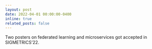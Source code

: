 ```yaml
---
layout: post
date: 2022-04-01 00:00:00-0400
inline: true
related_posts: false
---
```


 Two posters on federated learning and microservices got accepted in SIGMETRICS’22.